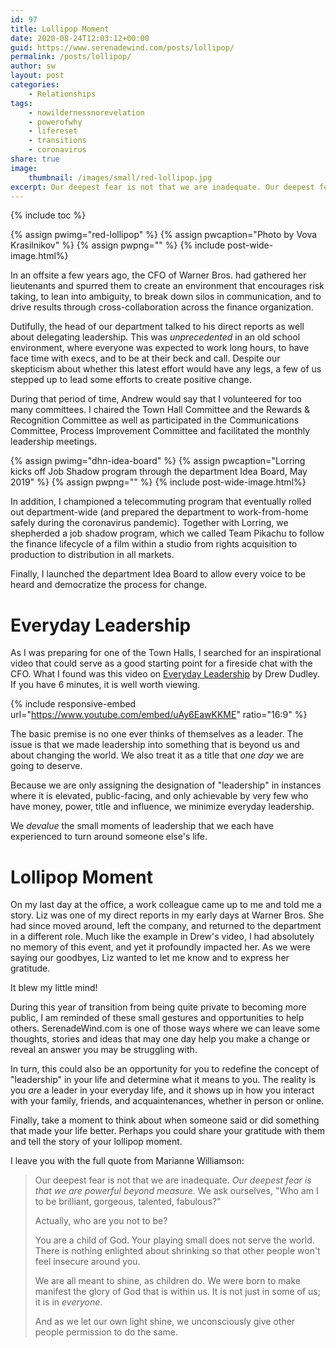 ```yaml
---
id: 97
title: Lollipop Moment
date: 2020-08-24T12:03:12+00:00
guid: https://www.serenadewind.com/posts/lollipop/
permalink: /posts/lollipop/
author: sw
layout: post
categories:
    - Relationships
tags:
    - nowildernessnorevelation
    - powerofwhy
    - lifereset
    - transitions
    - coronavirus
share: true
image:
    thumbnail: /images/small/red-lollipop.jpg 
excerpt: Our deepest fear is not that we are inadequate. Our deepest fear is that we are powerful beyond measure. It is our light, not our darkness, that most frightens us. ~ Marianne Williamson
---
```

{% include toc %}

{% assign pwimg="red-lollipop" %}
{% assign pwcaption="Photo by Vova Krasilnikov" %}
{% assign pwpng="" %}
{% include post-wide-image.html%}

In an offsite a few years ago, the CFO of Warner Bros. had gathered her lieutenants and spurred them to create an environment that encourages risk taking, to lean into ambiguity, to break down silos in communication, and to drive results through cross-collaboration across the finance organization. 

Dutifully, the head of our department talked to his direct reports as well about delegating leadership. This was *unprecedented* in an old school environment, where everyone was expected to work long hours, to have face time with execs, and to be at their beck and call. Despite our skepticism about whether this latest effort would have any legs, a few of us stepped up to lead some efforts to create positive change.

During that period of time, Andrew would say that I volunteered for too many committees. I chaired the Town Hall Committee and the Rewards & Recognition Committee as well as participated in the Communications Committee, Process Improvement Committee and facilitated the monthly leadership meetings. 

{% assign pwimg="dhn-idea-board" %}
{% assign pwcaption="Lorring kicks off Job Shadow program through the department Idea Board, May 2019" %}
{% assign pwpng="" %}
{% include post-wide-image.html%}

In addition, I championed a telecommuting program that eventually rolled out department-wide (and prepared the department to work-from-home safely during the coronavirus pandemic). Together with Lorring, we shepherded a job shadow program, which we called Team Pikachu to follow the finance lifecycle of a film within a studio from rights acquisition to production to distribution in all markets. 

Finally, I launched the department Idea Board to allow every voice to be heard and democratize the process for change. 

# Everyday Leadership

As I was preparing for one of the Town Halls, I searched for an inspirational video that could serve as a good starting point for a fireside chat with the CFO. What I found was this video on [Everyday Leadership](https://www.youtube.com/watch?v=uAy6EawKKME
) by Drew Dudley. If you have 6 minutes, it is well worth viewing.

{% include responsive-embed url="https://www.youtube.com/embed/uAy6EawKKME" ratio="16:9" %}

The basic premise is no one ever thinks of themselves as a leader. The issue is that we made leadership into something that is beyond us and about changing the world. We also treat it as a title that *one day* we are going to deserve. 

Because we are only assigning the designation of "leadership" in instances where it is elevated, public-facing, and only achievable by very few who have money, power, title and influence, we minimize everyday leadership. 

We *devalue* the small moments of leadership that we each have experienced to turn around someone else's life.

# Lollipop Moment

On my last day at the office, a work colleague came up to me and told me a story. Liz was one of my direct reports in my early days at Warner Bros. She had since moved around, left the company, and returned to the department in a different role. Much like the example in Drew's video, I had absolutely no memory of this event, and yet it profoundly impacted her. As we were saying our goodbyes, Liz wanted to let me know and to express her gratitude. 

It blew my little mind!

During this year of transition from being quite private to becoming more public, I am reminded of these small gestures and opportunities to help others. SerenadeWind.com is one of those ways where we can leave some thoughts, stories and ideas that may one day help you make a change or reveal an answer you may be struggling with. 

In turn, this could also be an opportunity for you to redefine the concept of "leadership" in your life and determine what it means to you. The reality is you *are* a leader in your everyday life, and it shows up in how you interact with your family, friends, and acquaintenances, whether in person or online.

Finally, take a moment to think about when someone said or did something that made your life better. Perhaps you could share your gratitude with them and tell the story of your lollipop moment. 

I leave you with the full quote from Marianne Williamson:

>Our deepest fear is not that we are inadequate. *Our deepest fear is that we are powerful beyond measure.* We ask ourselves, "Who am I to be brilliant, gorgeous, talented, fabulous?" 
>
>Actually, who are you not to be? 
>
>You are a child of God. Your playing small does not serve the world. There is nothing enlighted about shrinking so that other people won't feel insecure around you. 
>
>We are all meant to shine, as children do. We were born to make manifest the glory of God that is within us. It is not just in some of us; it is in *everyone*.
>
> And as we let our own light shine, we unconsciously give other people permission to do the same.
